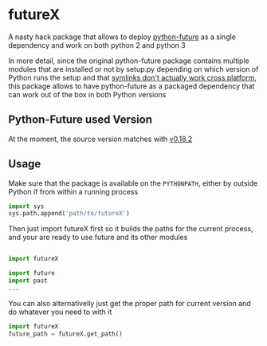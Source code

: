 # futureX

A nasty hack package that allows to deploy [python-future](https://github.com/PythonCharmers/python-future) as a single dependency and work on both python 2 and python 3

In more detail, since the original python-future package contains multiple modules that are installed or not by setup.py depending on which version of Python runs the setup and that [symlinks don't actually work cross platform](https://stackoverflow.com/questions/5917249/git-symlinks-in-windows), this                 package allows to have python-future as a packaged dependency that can work out of the box in both Python versions

## Python-Future used Version

At the moment, the source version matches with [v0.18.2](https://github.com/PythonCharmers/python-future/releases/tag/v0.18.2)


## Usage

Make sure that the package is available on the `PYTHONPATH`, either by outside Python if from within a running process

```python
import sys
sys.path.append('path/to/futureX')
```

Then just import futureX first so it builds the paths for the current process, and your are ready to use future and its other modules

```python

import futureX

import future
import past
...

```

You can also alternativelly just get the proper path for current version and do whatever you need to with it

```python
import futureX
future_path = futureX.get_path()
```
